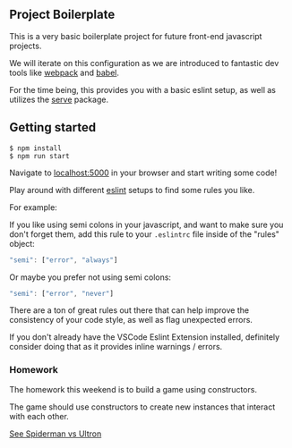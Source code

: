## Project Boilerplate

This is a very basic boilerplate project for future front-end javascript projects.

We will iterate on this configuration as we are introduced to fantastic dev tools like [webpack](https://webpack.js.org/) and [babel](https://babeljs.io/).

For the time being, this provides you with a basic eslint setup, as well as utilizes the [serve](https://www.npmjs.com/package/serve) package.

## Getting started
```
$ npm install
$ npm run start
```

Navigate to [localhost:5000](localhost:5000) in your browser and start writing some code!

Play around with different [eslint](https://eslint.org/) setups to find some rules you like.

For example:

If you like using semi colons in your javascript, and want to make sure you don't forget them, add this rule to your `.eslintrc` file inside of the "rules" object:
```javascript
"semi": ["error", "always"]
```

Or maybe you prefer not using semi colons:
```javascript
"semi": ["error", "never"]
```

There are a ton of great rules out there that can help improve the consistency of your code style, as well as flag unexpected errors.

If you don't already have the VSCode Eslint Extension installed, definitely consider doing that as it provides inline warnings / errors.


### Homework
The homework this weekend is to build a game using constructors.

The game should use constructors to create new instances that interact with each other.

[See Spiderman vs Ultron](https://github.com/WinstonTTS/notes/blob/master/8-2/spidermanvsultron.js)